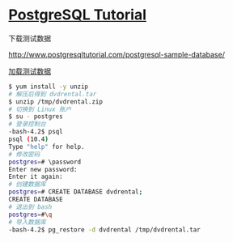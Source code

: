 # [PostgreSQL Tutorial](http://www.postgresqltutorial.com/)

下载测试数据

<http://www.postgresqltutorial.com/postgresql-sample-database/>

[加载测试数据](http://www.postgresqltutorial.com/load-postgresql-sample-database/)

```bash
$ yum install -y unzip
# 解压后得到 dvdrental.tar
$ unzip /tmp/dvdrental.zip
# 切换到 Linux 账户
$ su - postgres
# 登录控制台
-bash-4.2$ psql
psql (10.4)
Type "help" for help.
# 修改密码
postgres=# \password
Enter new password:
Enter it again:
# 创建数据库
postgres=# CREATE DATABASE dvdrental;
CREATE DATABASE
# 退出到 bash
postgres=#\q
# 导入数据库
-bash-4.2$ pg_restore -d dvdrental /tmp/dvdrental.tar
```